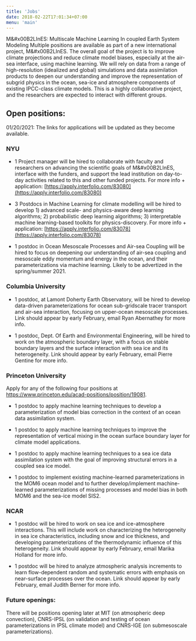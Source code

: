 ```yaml
---
title: 'Jobs'
date: 2018-02-22T17:01:34+07:00
menu: 'main'
---
```


M&#x00B2LInES: Multiscale Machine Learning In coupled Earth System Modeling 
Multiple positions are available as part of a new international project, M&#x00B2LInES. The overall goal of the project is to improve climate projections and reduce climate model biases, especially at the air-sea interface, using machine learning. We will rely on data from a range of high-resolution (idealized and global) simulations and data assimilation products to deepen our understanding and improve the representation of subgrid physics in the ocean, sea-ice and atmosphere components of existing IPCC-class climate models. This is a highly collaborative project, and the researchers are expected to interact with different groups. 

## Open positions: 

01/20/2021: The links for applications will be updated as they become available. 

### NYU 

* 1 Project manager will be hired to collaborate with faculty and researchers on advancing the scientific goals of M&#x00B2LInES, interface with the funders, and support the lead institution on day-to-day activities related to this and other funded projects. For more info + application: [https://apply.interfolio.com/83080](https://apply.interfolio.com/83080)

* 3 Postdocs in Machine Learning for climate modelling will be hired to  develop 1) advanced scale- and physics-aware deep learning algorithms;  2) probabilistic deep learning algorithms; 3) interpretable machine learning-based toolkits for physics-discovery. For more info + application: [https://apply.interfolio.com/83078](https://apply.interfolio.com/83078) 

* 1 postdoc in Ocean Mesoscale Processes and Air-sea Coupling will be hired to focus on deepening our understanding of air-sea coupling and mesoscale eddy momentum and energy in the ocean, and their parameterizations via machine learning. Likely to be advertized in the spring/summer 2021. 

### Columbia University

* 1 postdoc, at Lamont Doherty Earth Observatory, will be hired to develop data-driven parameterizations for ocean sub-gridscale tracer transport and air-sea interaction, focusing on upper-ocean mesoscale processes. Link should appear by early February, email Ryan Abernathey for more info. 

* 1 postdoc, Dept. Of Earth and Environmental Engineering, will be hired to work on the atmospheric boundary layer, with a focus on stable boundary layers and the surface interaction with sea ice and its heterogeneity.   Link should appear by early February, email Pierre Gentine for more info.

### Princeton University

Apply for any of the following four positions at https://www.princeton.edu/acad-positions/position/19081.

* 1 postdoc to apply machine learning techniques to develop a parameterization of model bias correction in the context of an ocean data assimilation system.  

* 1 postdoc to apply machine learning techniques to improve the representation of vertical mixing in the ocean surface boundary layer for climate model applications.  

* 1 postdoc to apply machine learning techniques to a sea ice data assimilation system with the goal of improving structural errors in a coupled sea ice model.  

* 1 postdoc to implement existing machine-learned parameterizations in the MOM6 ocean model and to further develop/implement machine-learned parameterizations of missing processes and model bias in both MOM6 and the sea-ice model SIS2. 

### NCAR

* 1 postdoc will be hired to work on sea ice and ice-atmosphere interactions. This will include work on characterizing the heterogeneity in sea ice characteristics, including snow and ice thickness, and developing parameterizations of the thermodynamic influence of this heterogeneity. Link should appear by early February, email Marika Holland for more info.

* 1 postdoc will be hired to analyze atmospheric analysis increments to learn flow-dependent random and systematic errors with emphasis on near-surface processes over the ocean. Link should appear by early February, email Judith Berner for more info.

### Future openings:

There will be positions opening later at MIT (on atmospheric deep convection), CNRS-IPSL (on validation and testing of ocean parameterizations in IPSL climate model) and CNRS-IGE (on submesoscale parameterizations). 






